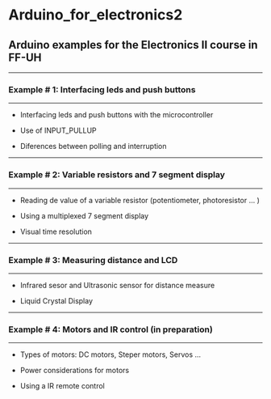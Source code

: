 # Arduino_for_electronics2

## Arduino examples for the Electronics II course in FF-UH

---

### Example # 1: Interfacing leds and push buttons

___

* Interfacing leds and push buttons with the microcontroller

* Use of INPUT_PULLUP

* Diferences between polling and interruption

---

### Example # 2: Variable resistors and 7 segment display

___

* Reading de value of a variable resistor (potentiometer, photoresistor ... )

* Using a multiplexed 7 segment display

* Visual time resolution

---

### Example # 3: Measuring distance and LCD

___

* Infrared sesor and Ultrasonic sensor for distance measure

* Liquid Crystal Display

---

### Example # 4: Motors and IR control (in preparation)

___

* Types of motors: DC motors, Steper motors, Servos ...

* Power considerations for motors

* Using a IR remote control

